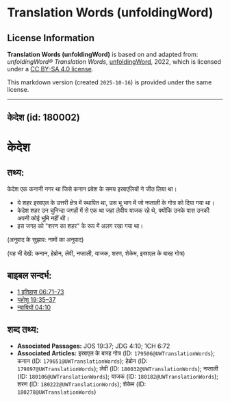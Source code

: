 # Translation Words (unfoldingWord)

## License Information

**Translation Words (unfoldingWord)** is based on and adapted from: _unfoldingWord® Translation Words_, [unfoldingWord](https://unfoldingword.org/utw), 2022, which is licensed under a [CC BY-SA 4.0 license](https://creativecommons.org/licenses/by-sa/4.0/legalcode.en).

This markdown version (created `2025-10-16`) is provided under the same license.



--------------------------------

## केदेश (id: 180002)

केदेश
=====

तथ्य:
-----

केदेश एक कनानी नगर था जिसे कनान प्रवेश के समय इस्राएलियों ने जीत लिया था।

* ये शहर इस्राएल के उत्तरी क्षेत्र में स्थापित था, उस भू भाग में जो नप्ताली के गोत्र को दिया गया था।
* केदेश शहर उन चुनिन्दा जगहों में से एक था जहां लेवीय याजक रहे थे, क्योंकि उनके पास उनकी अपनी कोई भूमि नहीं थी।
* इस जगह को "शरण का शहर" के रूप में अलग रखा गया था।

(अनुवाद के सुझाव: नामों का अनुवाद)

(यह भी देखें: कनान, हेब्रोन, लेवी, नप्ताली, याजक, शरण, शेकेम, इस्राएल के बारह गोत्र)

बाइबल सन्दर्भ:
--------------

* [1 इतिहास 06:71–73](https://ref.ly/1Chr0:0)
* [यहोशू 19:35–37](https://ref.ly/Josh19:35-Josh19:37)
* [न्यायियों 04:10](https://ref.ly/Judg4:10)

शब्द तथ्य:
----------

* **Associated Passages:** JOS 19:37; JDG 4:10; 1CH 6:72
* **Associated Articles:** इस्राएल के बारह गोत्र (ID: `179506@UWTranslationWords`); कनान (ID: `179651@UWTranslationWords`); हेब्रोन (ID: `179897@UWTranslationWords`); लेवी (ID: `180032@UWTranslationWords`); नप्ताली (ID: `180106@UWTranslationWords`); याजक (ID: `180182@UWTranslationWords`); शरण (ID: `180222@UWTranslationWords`); शेकेम (ID: `180278@UWTranslationWords`)

